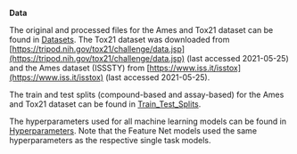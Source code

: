 **Data**

The original and processed files for the Ames and Tox21 dataset can be found in [Datasets](Datasets). The Tox21 dataset was downloaded from [https://tripod.nih.gov/tox21/challenge/data.jsp](https://tripod.nih.gov/tox21/challenge/data.jsp) (last accessed 2021-05-25) and the Ames dataset (ISSSTY) from [https://www.iss.it/isstox](https://www.iss.it/isstox) (last accessed 2021-05-25).

The train and test splits (compound-based and assay-based) for the Ames and Tox21 dataset can be found in [Train_Test_Splits](Train_Test_Splits).

The hyperparameters used for all machine learning models can be found in [Hyperparameters](Hyperparameters). Note that the Feature Net models used the same hyperparameters as the respective single task models.
